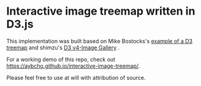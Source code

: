 # Interactive image treemap written in D3.js

This implementation was built based on Mike Bostocks's
[example of a D3 treemap](https://observablehq.com/@d3/treemap "https://observablehq.com/@d3/treemap")
and shimzu's
[D3 v4-Image Gallery](https://bl.ocks.org/shimizu/79409cca5bcc57c32ddae0a5f0a1a564 "https://bl.ocks.org/shimizu/79409cca5bcc57c32ddae0a5f0a1a564")
.

For a working demo of this repo, check out https://aybcho.github.io/interactive-image-treemap/.

Please feel free to use at will with attribution of source.

